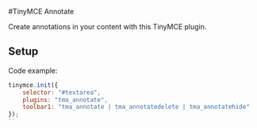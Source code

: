 #TinyMCE Annotate

Create annotations in your content with this TinyMCE plugin.

## Setup
Code example:
```javascript
tinymce.init({
    selector: "#textarea",
    plugins: "tma_annotate",
    toolbar1: "tma_annotate | tma_annotatedelete | tma_annotatehide"
});
``
